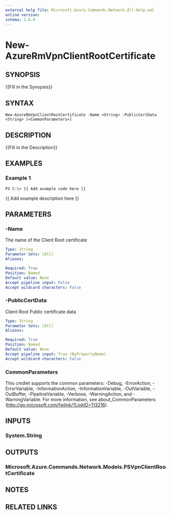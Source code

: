 ```yaml
---
external help file: Microsoft.Azure.Commands.Network.dll-Help.xml
online version: 
schema: 2.0.0
---
```


# New-AzureRmVpnClientRootCertificate

## SYNOPSIS
{{Fill in the Synopsis}}

## SYNTAX

```
New-AzureRmVpnClientRootCertificate -Name <String> -PublicCertData <String> [<CommonParameters>]
```

## DESCRIPTION
{{Fill in the Description}}

## EXAMPLES

### Example 1
```
PS C:\> {{ Add example code here }}
```

{{ Add example description here }}

## PARAMETERS

### -Name
The name of the Client Root certificate

```yaml
Type: String
Parameter Sets: (All)
Aliases: 

Required: True
Position: Named
Default value: None
Accept pipeline input: False
Accept wildcard characters: False
```

### -PublicCertData
Client Root Public certificate data

```yaml
Type: String
Parameter Sets: (All)
Aliases: 

Required: True
Position: Named
Default value: None
Accept pipeline input: True (ByPropertyName)
Accept wildcard characters: False
```

### CommonParameters
This cmdlet supports the common parameters: -Debug, -ErrorAction, -ErrorVariable, -InformationAction, -InformationVariable, -OutVariable, -OutBuffer, -PipelineVariable, -Verbose, -WarningAction, and -WarningVariable. For more information, see about_CommonParameters (<http://go.microsoft.com/fwlink/?LinkID=113216>).

## INPUTS

### System.String

## OUTPUTS

### Microsoft.Azure.Commands.Network.Models.PSVpnClientRootCertificate

## NOTES

## RELATED LINKS

